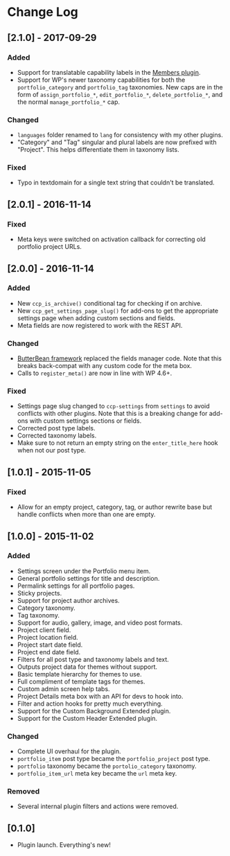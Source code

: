 # Change Log

## [2.1.0] - 2017-09-29

### Added

* Support for translatable capability labels in the [Members plugin](https://themehybrid.com/plugins/members).
* Support for WP's newer taxonomy capabilities for both the `portfolio_category` and `portfolio_tag` taxonomies.  New caps are in the form of `assign_portfolio_*`, `edit_portfolio_*`, `delete_portfolio_*`, and the normal `manage_portfolio_*` cap.

### Changed

* `languages` folder renamed to `lang` for consistency with my other plugins.
* "Category" and "Tag" singular and plural labels are now prefixed with "Project".  This helps differentiate them in taxonomy lists.

### Fixed

* Typo in textdomain for a single text string that couldn't be translated.

## [2.0.1] - 2016-11-14

### Fixed

* Meta keys were switched on activation callback for correcting old portfolio project URLs.

## [2.0.0] - 2016-11-14

### Added

* New `ccp_is_archive()` conditional tag for checking if on archive.
* New `ccp_get_settings_page_slug()` for add-ons to get the appropriate settings page when adding custom sections and fields.
* Meta fields are now registered to work with the REST API.

### Changed

* [ButterBean framework](http://themehybrid.com/plugins/butterbean) replaced the fields manager code. Note that this breaks back-compat with any custom code for the meta box.
* Calls to `register_meta()` are now in line with WP 4.6+.

### Fixed

* Settings page slug changed to `ccp-settings` from `settings` to avoid conflicts with other plugins.  Note that this is a breaking change for add-ons with custom settings sections or fields.
* Corrected post type labels.
* Corrected taxonomy labels.
* Make sure to not return an empty string on the `enter_title_here` hook when not our post type.

## [1.0.1] - 2015-11-05

### Fixed

* Allow for an empty project, category, tag, or author rewrite base but handle conflicts when more than one are empty.

## [1.0.0] - 2015-11-02

### Added

* Settings screen under the Portfolio menu item.
* General portfolio settings for title and description.
* Permalink settings for all portfolio pages.
* Sticky projects.
* Support for project author archives.
* Category taxonomy.
* Tag taxonomy.
* Support for audio, gallery, image, and video post formats.
* Project client field.
* Project location field.
* Project start date field.
* Project end date field.
* Filters for all post type and taxonomy labels and text.
* Outputs project data for themes without support.
* Basic template hierarchy for themes to use.
* Full compliment of template tags for themes.
* Custom admin screen help tabs.
* Project Details meta box with an API for devs to hook into.
* Filter and action hooks for pretty much everything.
* Support for the Custom Background Extended plugin.
* Support for the Custom Header Extended plugin.

### Changed

* Complete UI overhaul for the plugin.
* `portfolio_item` post type became the `portfolio_project` post type.
* `portfolio` taxonomy became the `portolio_category` taxonomy.
* `portfolio_item_url` meta key became the `url` meta key.

### Removed

* Several internal plugin filters and actions were removed.

## [0.1.0]

* Plugin launch.  Everything's new!
